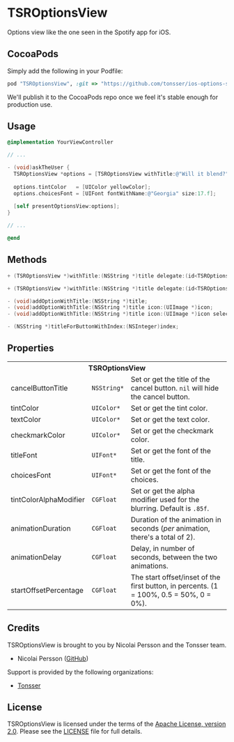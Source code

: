 # TSROptionsView

Options view like the one seen in the Spotify app for iOS.

## CocoaPods

Simply add the following in your Podfile:

```ruby
pod "TSROptionsView", :git => "https://github.com/tonsser/ios-options-selector"
```

We'll publish it to the CocoaPods repo once we feel it's stable enough for production use.

## Usage

```objective-c
@implementation YourViewController

// ...

- (void)askTheUser {
  TSROptionsView *options = [TSROptionsView withTitle:@"Will it blend?" delegate:self otherButtonTitles:@"Yes", @"No", @"Maybe ...", nil];
  
  options.tintColor   = [UIColor yellowColor];
  options.choicesFont = [UIFont fontWithName:@"Georgia" size:17.f];
  
  [self presentOptionsView:options];
}

// ...

@end
```

## Methods

```objective-c
+ (TSROptionsView *)withTitle:(NSString *)title delegate:(id<TSROptionsViewDelegate>)delegate otherButtonTitles:(NSString *)otherButtonTitles, ... NS_REQUIRES_NIL_TERMINATION;

+ (TSROptionsView *)withTitle:(NSString *)title delegate:(id<TSROptionsViewDelegate>)delegate cancelButtonTitle:(NSString *)cancelButtonTitle otherButtonTitles:(NSString *)otherButtonTitles, ... NS_REQUIRES_NIL_TERMINATION;

- (void)addOptionWithTitle:(NSString *)title;
- (void)addOptionWithTitle:(NSString *)title icon:(UIImage *)icon;
- (void)addOptionWithTitle:(NSString *)title icon:(UIImage *)icon selected:(BOOL)selected;

- (NSString *)titleForButtonWithIndex:(NSInteger)index;
```

## Properties

<table>
  <tr><th colspan="3" style="text-align:center;">TSROptionsView</th></tr>
  <tr>
    <td>cancelButtonTitle</td>
    <td><code>NSString*</code></td>
    <td>Set or get the title of the cancel button. <code>nil</code> will hide the cancel button.</td>
  </tr>
  <tr>
    <td>tintColor</td>
    <td><code>UIColor*</code></td>
    <td>Set or get the tint color.</td>
  </tr>
  <tr>
    <td>textColor</td>
    <td><code>UIColor*</code></td>
    <td>Set or get the text color.</td>
  </tr>
  <tr>
    <td>checkmarkColor</td>
    <td><code>UIColor*</code></td>
    <td>Set or get the checkmark color.</td>
  </tr>
  <tr>
    <td>titleFont</td>
    <td><code>UIFont*</code></td>
    <td>Set or get the font of the title.</td>
  </tr>
  <tr>
    <td>choicesFont</td>
    <td><code>UIFont*</code></td>
    <td>Set or get the font of the choices.</td>
  </tr>
  <tr>
    <td>tintColorAlphaModifier</td>
    <td><code>CGFloat</code></td>
    <td>Set or get the alpha modifier used for the blurring. Default is <code>.85f</code>.</td>
  </tr>
  <tr>
    <td>animationDuration</td>
    <td><code>CGFloat</code></td>
    <td>Duration of the animation in seconds (<i>per</i> animation, there's a total of 2).</td>
  </tr>
  <tr>
    <td>animationDelay</td>
    <td><code>CGFloat</code></td>
    <td>Delay, in number of seconds, between the two animations.</td>
  </tr>
  <tr>
    <td>startOffsetPercentage</td>
    <td><code>CGFloat</code></td>
    <td>The start offset/inset of the first button, in percents. (1 = 100%, 0.5 = 50%, 0 = 0%).</td>
  </tr>
</table>

## Credits

TSROptionsView is brought to you by Nicolai Persson and the Tonsser team.

* Nicolai Persson ([GitHub](http://www.github.com/spookd))

Support is provided by the following organizations:

* [Tonsser](http://www.github.com/tonsser)

## License

TSROptionsView is licensed under the terms of the [Apache License, version 2.0](http://www.apache.org/licenses/LICENSE-2.0.html). Please see the [LICENSE](LICENSE) file for full details.
